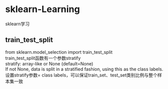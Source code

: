 # sklearn-Learning
sklearn学习

## train_test_split
from sklearn.model_selection import train_test_split  
train_test_split函数有一个参数stratify  
stratify: array-like or None (default=None)  
If not None, data is split in a stratified fashion, using this as the class labels.  
设置stratify参数= class labels，可以保证train_set、test_set类别比例与整个样本集一致  
